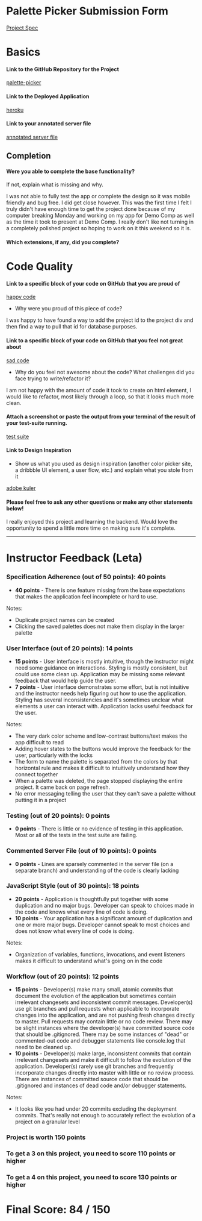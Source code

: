 # Palette Picker Submission Form

[Project Spec](http://frontend.turing.io/projects/palette-picker.html)

# Basics

#### Link to the GitHub Repository for the Project
[palette-picker](https://github.com/mcnamara14/palette-picker)

#### Link to the Deployed Application
[heroku](https://tylers-palette-picker.herokuapp.com/)

#### Link to your annotated server file
[annotated server file](https://github.com/mcnamara14/palette-picker/blob/master/server.js)

## Completion

#### Were you able to complete the base functionality?

If not, explain what is missing and why.

I was not able to fully test the app or complete the design so it was mobile friendly and bug free. I did get close however. This was the first time I felt I truly didn't have enough time to get the project done because of my computer breaking Monday and working on my app for Demo Comp as well as the time it took to present at Demo Comp. I really don't like not turning in a completely polished project so hoping to work on it this weekend so it is.

#### Which extensions, if any, did you complete?

# Code Quality

#### Link to a specific block of your code on GitHub that you are proud of
[happy code](https://github.com/mcnamara14/palette-picker/blob/master/public/js/scripts.js#L152)

* Why were you proud of this piece of code?

I was happy to have found a way to add the project id to the project div and then find a way to pull that id for database purposes.

#### Link to a specific block of your code on GitHub that you feel not great about
[sad code](https://github.com/mcnamara14/palette-picker/blob/master/public/js/scripts.js#L196)

* Why do you feel not awesome about the code? What challenges did you face trying to write/refactor it?

I am not happy with the amount of code it took to create on html element, I would like to refactor, most likely through a loop, so that it looks much more clean.

#### Attach a screenshot or paste the output from your terminal of the result of your test-suite running.

[test suite](https://user-images.githubusercontent.com/479463/42109734-eafba2a2-7b9b-11e8-823e-7acd289c0917.png)

#### Link to Design Inspiration

* Show us what you used as design inspiration (another color picker site, a dribbble UI element, a user flow, etc.) and explain what you stole from it

[adobe kuler](https://color.adobe.com/create/color-wheel/)

#### Please feel free to ask any other questions or make any other statements below!

I really enjoyed this project and learning the backend. Would love the opportunity to spend a little more time on making sure it's complete.

-----


# Instructor Feedback (Leta)

### Specification Adherence (out of 50 points): 40 points

* **40 points** - There is one feature missing from the base expectations that makes the application feel incomplete or hard to use.

Notes:

- Duplicate project names can be created
- Clicking the saved palettes does not make them display in the larger palette

### User Interface (out of 20 points): 14 points

* **15 points** - User interface is mostly intuitive, though the instructor might need some guidance on interactions. Styling is mostly consistent, but could use some clean up. Application may be missing some relevant feedback that would help guide the user.
* **7 points** - User interface demonstrates some effort, but is not intuitive and the instructor needs help figuring out how to use the application. Styling has several inconsistencies and it's sometimes unclear what elements a user can interact with. Application lacks useful feedback for the user.  

Notes:

- The very dark color scheme and low-contrast buttons/text makes the app difficult to read
- Adding hover states to the buttons would improve the feedback for the user, particularly with the locks
- The form to name the palette is separated from the colors by that horizontal rule and makes it difficult to intuitively understand how they connect together
- When a palette was deleted, the page stopped displaying the entire project. It came back on page refresh.
- No error messaging telling the user that they can't save a palette without putting it in a project

### Testing (out of 20 points): 0 points

* **0 points** - There is little or no evidence of testing in this application. Most or all of the tests in the test suite are failing.

### Commented Server File (out of 10 points): 0 points

* **0 points** - Lines are sparsely commented in the server file (on a separate branch) and understanding of the code is clearly lacking

### JavaScript Style (out of 30 points): 18 points

* **20 points** - Application is thoughtfully put together with some duplication and no major bugs. Developer can speak to choices made in the code and knows what every line of code is doing.
* **10 points** - Your application has a significant amount of duplication and one or more major bugs. Developer cannot speak to most choices and does not know what every line of code is doing.

Notes:

- Organization of variables, functions, invocations, and event listeners makes it difficult to understand what's going on in the code


### Workflow (out of 20 points): 12 points

* **15 points** - Developer(s) make many small, atomic commits that document the evolution of the application but sometimes contain irrelevant changesets and inconsistent commit messages. Developer(s) use git branches and pull requests when applicable to incorporate changes into the application, and are not pushing fresh changes directly to master. Pull requests may contain little or no code review. There may be slight instances where the developer(s) have committed source code that should be .gitignored. There may be some instances of "dead" or commented-out code and debugger statements like console.log that need to be cleaned up.
* **10 points** - Developer(s) make large, inconsistent commits that contain irrelevant changesets and make it difficult to follow the evolution of the application. Developer(s) rarely use git branches and frequently incorporate changes directly into master with little or no review process. There are instances of committed source code that should be .gitignored and instances of dead code and/or debugger statements.

Notes:

- It looks like you had under 20 commits excluding the deployment commits. That's really not enough to accurately reflect the evolution of a project on a granular level


### Project is worth 150 points

### To get a 3 on this project, you need to score 110 points or higher

### To get a 4 on this project, you need to score 130 points or higher

# Final Score: 84 / 150
